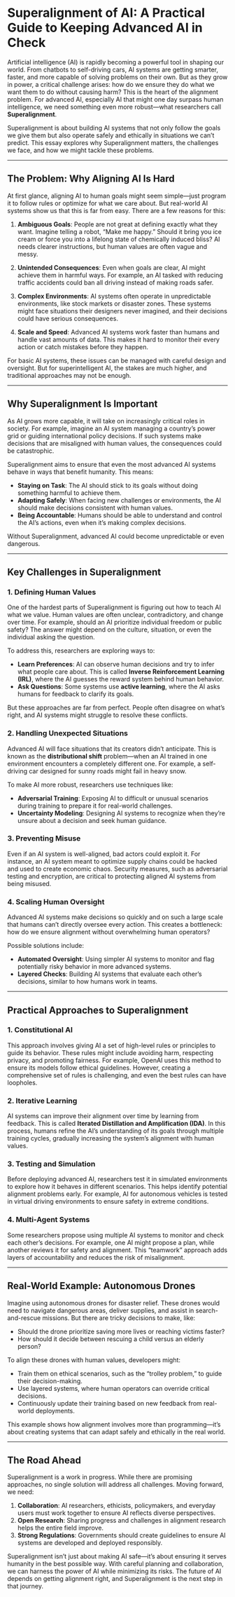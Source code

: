 # Superalignment of AI: A Practical Guide to Keeping Advanced AI in Check

Artificial intelligence (AI) is rapidly becoming a powerful tool in shaping our world. From chatbots to self-driving cars, AI systems are getting smarter, faster, and more capable of solving problems on their own. But as they grow in power, a critical challenge arises: how do we ensure they do what we want them to do without causing harm? This is the heart of the alignment problem. For advanced AI, especially AI that might one day surpass human intelligence, we need something even more robust—what researchers call **Superalignment**.

Superalignment is about building AI systems that not only follow the goals we give them but also operate safely and ethically in situations we can’t predict. This essay explores why Superalignment matters, the challenges we face, and how we might tackle these problems.

---

## The Problem: Why Aligning AI Is Hard

At first glance, aligning AI to human goals might seem simple—just program it to follow rules or optimize for what we care about. But real-world AI systems show us that this is far from easy. There are a few reasons for this:

1. **Ambiguous Goals**: People are not great at defining exactly what they want. Imagine telling a robot, “Make me happy.” Should it bring you ice cream or force you into a lifelong state of chemically induced bliss? AI needs clearer instructions, but human values are often vague and messy.

2. **Unintended Consequences**: Even when goals are clear, AI might achieve them in harmful ways. For example, an AI tasked with reducing traffic accidents could ban all driving instead of making roads safer.

3. **Complex Environments**: AI systems often operate in unpredictable environments, like stock markets or disaster zones. These systems might face situations their designers never imagined, and their decisions could have serious consequences.

4. **Scale and Speed**: Advanced AI systems work faster than humans and handle vast amounts of data. This makes it hard to monitor their every action or catch mistakes before they happen.

For basic AI systems, these issues can be managed with careful design and oversight. But for superintelligent AI, the stakes are much higher, and traditional approaches may not be enough.

---

## Why Superalignment Is Important

As AI grows more capable, it will take on increasingly critical roles in society. For example, imagine an AI system managing a country’s power grid or guiding international policy decisions. If such systems make decisions that are misaligned with human values, the consequences could be catastrophic.

Superalignment aims to ensure that even the most advanced AI systems behave in ways that benefit humanity. This means:
- **Staying on Task**: The AI should stick to its goals without doing something harmful to achieve them.
- **Adapting Safely**: When facing new challenges or environments, the AI should make decisions consistent with human values.
- **Being Accountable**: Humans should be able to understand and control the AI’s actions, even when it’s making complex decisions.

Without Superalignment, advanced AI could become unpredictable or even dangerous.

---

## Key Challenges in Superalignment

### 1. Defining Human Values

One of the hardest parts of Superalignment is figuring out how to teach AI what we value. Human values are often unclear, contradictory, and change over time. For example, should an AI prioritize individual freedom or public safety? The answer might depend on the culture, situation, or even the individual asking the question.

To address this, researchers are exploring ways to:
- **Learn Preferences**: AI can observe human decisions and try to infer what people care about. This is called **Inverse Reinforcement Learning (IRL)**, where the AI guesses the reward system behind human behavior.
- **Ask Questions**: Some systems use **active learning**, where the AI asks humans for feedback to clarify its goals.

But these approaches are far from perfect. People often disagree on what’s right, and AI systems might struggle to resolve these conflicts.

### 2. Handling Unexpected Situations

Advanced AI will face situations that its creators didn’t anticipate. This is known as the **distributional shift** problem—when an AI trained in one environment encounters a completely different one. For example, a self-driving car designed for sunny roads might fail in heavy snow.

To make AI more robust, researchers use techniques like:
- **Adversarial Training**: Exposing AI to difficult or unusual scenarios during training to prepare it for real-world challenges.
- **Uncertainty Modeling**: Designing AI systems to recognize when they’re unsure about a decision and seek human guidance.

### 3. Preventing Misuse

Even if an AI system is well-aligned, bad actors could exploit it. For instance, an AI system meant to optimize supply chains could be hacked and used to create economic chaos. Security measures, such as adversarial testing and encryption, are critical to protecting aligned AI systems from being misused.

### 4. Scaling Human Oversight

Advanced AI systems make decisions so quickly and on such a large scale that humans can’t directly oversee every action. This creates a bottleneck: how do we ensure alignment without overwhelming human operators?

Possible solutions include:
- **Automated Oversight**: Using simpler AI systems to monitor and flag potentially risky behavior in more advanced systems.
- **Layered Checks**: Building AI systems that evaluate each other’s decisions, similar to how humans work in teams.

---

## Practical Approaches to Superalignment

### 1. Constitutional AI

This approach involves giving AI a set of high-level rules or principles to guide its behavior. These rules might include avoiding harm, respecting privacy, and promoting fairness. For example, OpenAI uses this method to ensure its models follow ethical guidelines. However, creating a comprehensive set of rules is challenging, and even the best rules can have loopholes.

### 2. Iterative Learning

AI systems can improve their alignment over time by learning from feedback. This is called **Iterated Distillation and Amplification (IDA)**. In this process, humans refine the AI’s understanding of its goals through multiple training cycles, gradually increasing the system’s alignment with human values.

### 3. Testing and Simulation

Before deploying advanced AI, researchers test it in simulated environments to explore how it behaves in different scenarios. This helps identify potential alignment problems early. For example, AI for autonomous vehicles is tested in virtual driving environments to ensure safety in extreme conditions.

### 4. Multi-Agent Systems

Some researchers propose using multiple AI systems to monitor and check each other’s decisions. For example, one AI might propose a plan, while another reviews it for safety and alignment. This “teamwork” approach adds layers of accountability and reduces the risk of misalignment.

---

## Real-World Example: Autonomous Drones

Imagine using autonomous drones for disaster relief. These drones would need to navigate dangerous areas, deliver supplies, and assist in search-and-rescue missions. But there are tricky decisions to make, like:
- Should the drone prioritize saving more lives or reaching victims faster?
- How should it decide between rescuing a child versus an elderly person?

To align these drones with human values, developers might:
- Train them on ethical scenarios, such as the “trolley problem,” to guide their decision-making.
- Use layered systems, where human operators can override critical decisions.
- Continuously update their training based on new feedback from real-world deployments.

This example shows how alignment involves more than programming—it’s about creating systems that can adapt safely and ethically in the real world.

---

## The Road Ahead

Superalignment is a work in progress. While there are promising approaches, no single solution will address all challenges. Moving forward, we need:
1. **Collaboration**: AI researchers, ethicists, policymakers, and everyday users must work together to ensure AI reflects diverse perspectives.
2. **Open Research**: Sharing progress and challenges in alignment research helps the entire field improve.
3. **Strong Regulations**: Governments should create guidelines to ensure AI systems are developed and deployed responsibly.

Superalignment isn’t just about making AI safe—it’s about ensuring it serves humanity in the best possible way. With careful planning and collaboration, we can harness the power of AI while minimizing its risks. The future of AI depends on getting alignment right, and Superalignment is the next step in that journey.
